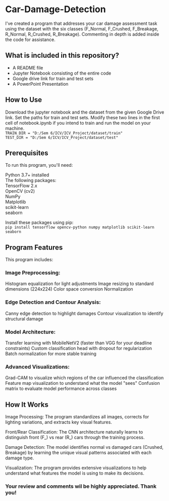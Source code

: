 # Car-Damage-Detection


I've created a program that addresses your car damage assessment task using the dataset with the six classes (F_Normal, F_Crushed, F_Breakage, R_Normal, R_Crushed, R_Breakage). Commenting in depth is added inside the code for assistance.


## What is included in this repository?
- A README file
- Jupyter Notebook consisting of the entire code
- Google drive link for train and test sets
- A PowerPoint Presentation

## How to Use
Download the jupyter notebook and the dataset from the given Google Drive link. Set the paths for train and test sets. Modify these two lines in the first cell of notebook.ipynb if you intend to train and run the model on your machine.  
```TRAIN_DIR = "D:/Sem 6/ICV/ICV_Project/dataset/train" ```  
```TEST_DIR = "D:/Sem 6/ICV/ICV_Project/dataset/test"```  

## Prerequisites
To run this program, you'll need:

Python 3.7+ installed  
The following packages:  
TensorFlow 2.x  
OpenCV (cv2)  
NumPy  
Matplotlib   
scikit-learn  
seaborn  

Install these packages using pip:  
```pip install tensorflow opencv-python numpy matplotlib scikit-learn seaborn```

## Program Features
This program includes:

### Image Preprocessing:

Histogram equalization for light adjustments
Image resizing to standard dimensions (224x224)
Color space conversion
Normalization


### Edge Detection and Contour Analysis:

Canny edge detection to highlight damages
Contour visualization to identify structural damage


### Model Architecture:

Transfer learning with MobileNetV2 (faster than VGG for your deadline constraints)
Custom classification head with dropout for regularization
Batch normalization for more stable training


### Advanced Visualizations:

Grad-CAM to visualize which regions of the car influenced the classification
Feature map visualization to understand what the model "sees"
Confusion matrix to evaluate model performance across classes

## How It Works

Image Processing: The program standardizes all images, corrects for lighting variations, and extracts key visual features.

Front/Rear Classification: The CNN architecture naturally learns to distinguish front (F_) vs rear (R_) cars through the training process.

Damage Detection: The model identifies normal vs damaged cars (Crushed, Breakage) by learning the unique visual patterns associated with each damage type.

Visualization: The program provides extensive visualizations to help understand what features the model is using to make its decisions.



### Your review and comments wil be highly appreciated. Thank you!
  

